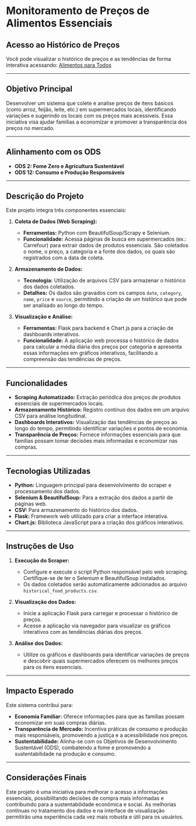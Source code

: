# Monitoramento de Preços de Alimentos Essenciais

## Acesso ao Histórico de Preços

Você pode visualizar o histórico de preços e as tendências de forma interativa acessando:
[Alimentos para Todos](https://alimentos-para-todos.onrender.com/)

---

## Objetivo Principal

Desenvolver um sistema que colete e analise preços de itens básicos (como arroz, feijão, leite, etc.) em supermercados locais, identificando variações e sugerindo os locais com os preços mais acessíveis. Essa iniciativa visa ajudar famílias a economizar e promover a transparência dos preços no mercado.

---

## Alinhamento com os ODS

- **ODS 2: Fome Zero e Agricultura Sustentável**
- **ODS 12: Consumo e Produção Responsáveis**

---

## Descrição do Projeto

Este projeto integra três componentes essenciais:

1. **Coleta de Dados (Web Scraping):**
   - **Ferramentas:** Python com BeautifulSoup/Scrapy e Selenium.
   - **Funcionalidade:** Acessa páginas de busca em supermercados (ex.: Carrefour) para extrair dados de produtos essenciais. São coletados o nome, o preço, a categoria e a fonte dos dados, os quais são registrados com a data de coleta.

2. **Armazenamento de Dados:**
   - **Tecnologia:** Utilização de arquivos CSV para armazenar o histórico dos dados coletados.
   - **Detalhes:** Os dados são gravados com os campos `date`, `category`, `name`, `price` e `source`, permitindo a criação de um histórico que pode ser analisado ao longo do tempo.

3. **Visualização e Análise:**
   - **Ferramentas:** Flask para backend e Chart.js para a criação de dashboards interativos.
   - **Funcionalidade:** A aplicação web processa o histórico de dados para calcular a média diária dos preços por categoria e apresenta essas informações em gráficos interativos, facilitando a compreensão das tendências de preços.

---

## Funcionalidades

- **Scraping Automatizado:** Extração periódica dos preços de produtos essenciais de supermercados locais.
- **Armazenamento Histórico:** Registro contínuo dos dados em um arquivo CSV para análise longitudinal.
- **Dashboards Interativos:** Visualização das tendências de preços ao longo do tempo, permitindo identificar variações e pontos de economia.
- **Transparência de Preços:** Fornece informações essenciais para que famílias possam tomar decisões mais informadas e economizar nas compras.

---

## Tecnologias Utilizadas

- **Python:** Linguagem principal para desenvolvimento do scraper e processamento dos dados.
- **Selenium & BeautifulSoup:** Para a extração dos dados a partir de páginas web.
- **CSV:** Para armazenamento do histórico dos dados.
- **Flask:** Framework web utilizado para criar a interface interativa.
- **Chart.js:** Biblioteca JavaScript para a criação dos gráficos interativos.

---

## Instruções de Uso

1. **Execução do Scraper:**
   - Configure e execute o script Python responsável pelo web scraping. Certifique-se de ter o Selenium e BeautifulSoup instalados.
   - Os dados coletados serão automaticamente adicionados ao arquivo `historical_food_products.csv`.

2. **Visualização dos Dados:**
   - Inicie a aplicação Flask para carregar e processar o histórico de preços.
   - Acesse a aplicação via navegador para visualizar os gráficos interativos com as tendências diárias dos preços.

3. **Análise dos Dados:**
   - Utilize os gráficos e dashboards para identificar variações de preços e descobrir quais supermercados oferecem os melhores preços para os itens essenciais.

---

## Impacto Esperado

Este sistema contribui para:
- **Economia Familiar:** Oferece informações para que as famílias possam economizar em suas compras diárias.
- **Transparência de Mercado:** Incentiva práticas de consumo e produção mais responsáveis, promovendo a justiça e a acessibilidade nos preços.
- **Sustentabilidade:** Alinha-se com os Objetivos de Desenvolvimento Sustentável (ODS), combatendo a fome e promovendo a sustentabilidade na produção e consumo.

---

## Considerações Finais

Este projeto é uma iniciativa para melhorar o acesso a informações essenciais, possibilitando decisões de compra mais informadas e contribuindo para a sustentabilidade econômica e social. As melhorias contínuas no tratamento dos dados e na interface de visualização permitirão uma experiência cada vez mais robusta e útil para os usuários.
